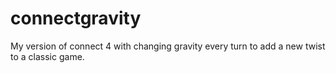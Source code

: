 connectgravity
==============

My version of connect 4 with changing gravity every turn to add a new twist to a classic game.
